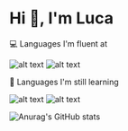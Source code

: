 # Hi 👋, I'm Luca

💻 Languages I'm fluent at

![alt text](https://camo.githubusercontent.com/13b06086db728b64f3cfe803217bf01da3014ff3e4a7484d6b154f067b779aa6/68747470733a2f2f696d672e736869656c64732e696f2f62616467652f2d48746d6c2d3035313232413f7374796c653d666f722d7468652d626164676526636f6c6f723d316631663166266c6f676f3d68746d6c35)
![alt text](https://camo.githubusercontent.com/6fdad138de73d81d3a59d8b837b3c409390942ed5f74d0634f72faf5e44bf0e4/68747470733a2f2f696d672e736869656c64732e696f2f62616467652f2d4373732d3035313232413f7374796c653d666f722d7468652d626164676526636f6c6f723d316631663166266c6f676f3d63737333266c6f676f436f6c6f723d324339444437)

🤔 Languages I'm still learning

![alt text](https://camo.githubusercontent.com/891c52a095acee674b15708ae9048d39cb2c457ada30571327e99e0c9ea94d9d/68747470733a2f2f696d672e736869656c64732e696f2f62616467652f2d4c75612d3035313232413f7374796c653d666f722d7468652d626164676526636f6c6f723d316631663166266c6f676f3d6c7561266c6f676f436f6c6f723d343433453944)
![alt text](https://camo.githubusercontent.com/57ded3035615b6098c5c223323ce49262c884e8440f5952fca6e901b4444d35a/68747470733a2f2f696d672e736869656c64732e696f2f62616467652f2d4a6176617363726970742d4636444631423f7374796c653d666f722d7468652d626164676526636f6c6f723d316631663166266c6f676f3d6a617661736372697074266c6f676f436f6c6f723d463644463142)

![Anurag's GitHub stats](https://github-readme-stats.vercel.app/api?username=lucacamilleri&theme=dark&show_icons=true)
